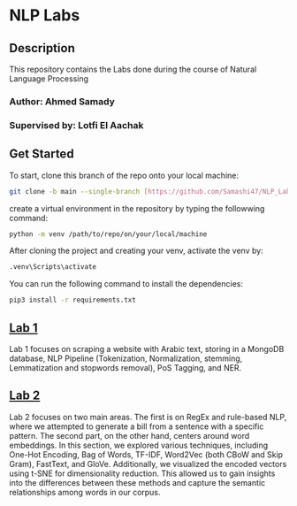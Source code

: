 # NLP Labs
## Description
This repository contains the Labs done during the course of Natural Language Processing

### Author: Ahmed Samady
### Supervised by: Lotfi El Aachak

## Get Started

To start, clone this branch of the repo onto your local machine:
```bash
git clone -b main --single-branch [https://github.com/Samashi47/NLP_Labs]
```
create a virtual environment in the repository by typing the followwing command:
```bash
python -m venv /path/to/repo/on/your/local/machine
```
After cloning the project and creating your venv, activate the venv by:

```bash
.venv\Scripts\activate
```
You can run the following command to install the dependencies:
```bash
pip3 install -r requirements.txt
```
## [Lab 1](https://github.com/Samashi47/NLP_Labs/tree/main/Lab1)
Lab 1 focuses on scraping a website with Arabic text, storing in a MongoDB database, NLP Pipeline (Tokenization, Normalization, stemming, Lemmatization and stopwords removal), PoS Tagging, and NER.
## [Lab 2](https://github.com/Samashi47/NLP_Labs/tree/main/Lab2)
Lab 2 focuses on two main areas. The first is on RegEx and rule-based NLP, where we attempted to generate a bill from a sentence with a specific pattern. The second part, on the other hand, centers around word embeddings. In this section, we explored various techniques, including One-Hot Encoding, Bag of Words, TF-IDF, Word2Vec (both CBoW and Skip Gram), FastText, and GloVe. Additionally, we visualized the encoded vectors using t-SNE for dimensionality reduction. This allowed us to gain insights into the differences between these methods and capture the semantic relationships among words in our corpus.
